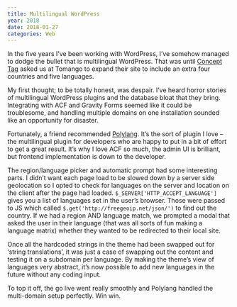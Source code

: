 ```yaml
---
title: Multilingual WordPress
year: 2018
date: 2018-01-27
categories: Web
---
```


In the five years I’ve been working with WordPress, I’ve somehow managed to dodge the bullet that is multilingual WordPress. That was until [Concept Tag](http://www.concepttag.com/) asked us at Tomango to expand their site to include an extra four countries and five languages.

My first thought; to be totally honest, was despair. I’ve heard horror stories of multilingual WordPress plugins and the database bloat that they bring. Integrating with ACF and Gravity Forms seemed like it could be troublesome, and handling multiple domains on one installation sounded like an opportunity for disaster.

Fortunately, a friend recommended [Polylang](https://en-gb.wordpress.org/plugins/polylang/). It’s the sort of plugin I love – the multilingual plugin for developers who are happy to put in a bit of effort to get a great result. It’s why I love ACF so much, the admin UI is brilliant, but frontend implementation is down to the developer.

The region/language picker and automatic prompt had some interesting parts. I didn’t want each page load to be slowed down by a server side geolocation so I opted to check for languages on the server and location on the client after the page had loaded. `$_SERVER['HTTP_ACCEPT_LANGUAGE']` gives you a list of languages set in the user’s browser. Those were passed to JS which called `$.get('http://freegeoip.net/json/')` to find out the country. If we had a region AND language match, we prompted a modal that asked the user in their language (that was all sorts of fun making a language matrix) whether they wanted to be redirected to their local site.

Once all the hardcoded strings in the theme had been swapped out for ‘string translations’, it was just a case of swapping out the content and testing it on a subdomain per language. By making the theme’s view of languages very abstract, it’s now possible to add new languages in the future without any coding input.

To top it off, the go live went really smoothly and Polylang handled the multi-domain setup perfectly. Win win.

